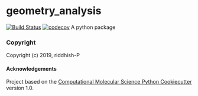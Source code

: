 geometry_analysis
==============================
[//]: # (Badges)
[![Build Status](https://travis-ci.org/riddhish-P/geometry_analysis.svg?branch=master)](https://travis-ci.org/riddhish-P/geometry_analysis)
[![codecov](https://codecov.io/gh/riddhish-P/geometry_analysis/branch/master/graph/badge.svg)](https://codecov.io/gh/riddhish-P/geometry_analysis)
A python package

### Copyright

Copyright (c) 2019, riddhish-P


#### Acknowledgements
 
Project based on the 
[Computational Molecular Science Python Cookiecutter](https://github.com/molssi/cookiecutter-cms) version 1.0.
